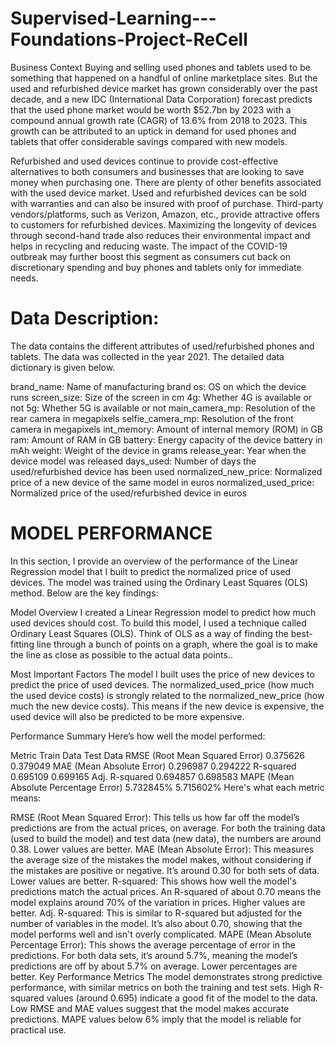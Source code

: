 # Supervised-Learning---Foundations-Project-ReCell


Business Context
Buying and selling used phones and tablets used to be something that happened on a handful of online marketplace sites. But the used and refurbished device market has grown considerably over the past decade, and a new IDC (International Data Corporation) forecast predicts that the used phone market would be worth $52.7bn by 2023 with a compound annual growth rate (CAGR) of 13.6% from 2018 to 2023. This growth can be attributed to an uptick in demand for used phones and tablets that offer considerable savings compared with new models.

Refurbished and used devices continue to provide cost-effective alternatives to both consumers and businesses that are looking to save money when purchasing one. There are plenty of other benefits associated with the used device market. Used and refurbished devices can be sold with warranties and can also be insured with proof of purchase. Third-party vendors/platforms, such as Verizon, Amazon, etc., provide attractive offers to customers for refurbished devices. Maximizing the longevity of devices through second-hand trade also reduces their environmental impact and helps in recycling and reducing waste. The impact of the COVID-19 outbreak may further boost this segment as consumers cut back on discretionary spending and buy phones and tablets only for immediate needs.






# Data Description:

The data contains the different attributes of used/refurbished phones and tablets. The data was collected in the year 2021. The detailed data dictionary is given below.

brand_name: Name of manufacturing brand
os: OS on which the device runs
screen_size: Size of the screen in cm
4g: Whether 4G is available or not
5g: Whether 5G is available or not
main_camera_mp: Resolution of the rear camera in megapixels
selfie_camera_mp: Resolution of the front camera in megapixels
int_memory: Amount of internal memory (ROM) in GB
ram: Amount of RAM in GB
battery: Energy capacity of the device battery in mAh
weight: Weight of the device in grams
release_year: Year when the device model was released
days_used: Number of days the used/refurbished device has been used
normalized_new_price: Normalized price of a new device of the same model in euros
normalized_used_price: Normalized price of the used/refurbished device in euros







# MODEL PERFORMANCE
In this section, I provide an overview of the performance of the Linear Regression model that I built to predict the normalized price of used devices. The model was trained using the Ordinary Least Squares (OLS) method. Below are the key findings:

Model Overview
I created a Linear Regression model to predict how much used devices should cost. To build this model, I used a technique called Ordinary Least Squares (OLS). Think of OLS as a way of finding the best-fitting line through a bunch of points on a graph, where the goal is to make the line as close as possible to the actual data points..

Most Important Factors
The model I built uses the price of new devices to predict the price of used devices. The normalized_used_price (how much the used device costs) is strongly related to the normalized_new_price (how much the new device costs). This means if the new device is expensive, the used device will also be predicted to be more expensive.

Performance Summary
Here’s how well the model performed:

Metric	Train Data	Test Data
RMSE (Root Mean Squared Error)	0.375626	0.379049
MAE (Mean Absolute Error)	0.296987	0.294222
R-squared	0.695109	0.699165
Adj. R-squared	0.694857	0.698583
MAPE (Mean Absolute Percentage Error)	5.732845%	5.715602%
Here's what each metric means:

RMSE (Root Mean Squared Error): This tells us how far off the model’s predictions are from the actual prices, on average. For both the training data (used to build the model) and test data (new data), the numbers are around 0.38. Lower values are better.
MAE (Mean Absolute Error): This measures the average size of the mistakes the model makes, without considering if the mistakes are positive or negative. It’s around 0.30 for both sets of data. Lower values are better.
R-squared: This shows how well the model's predictions match the actual prices. An R-squared of about 0.70 means the model explains around 70% of the variation in prices. Higher values are better.
Adj. R-squared: This is similar to R-squared but adjusted for the number of variables in the model. It’s also about 0.70, showing that the model performs well and isn't overly complicated.
MAPE (Mean Absolute Percentage Error): This shows the average percentage of error in the predictions. For both data sets, it’s around 5.7%, meaning the model’s predictions are off by about 5.7% on average. Lower percentages are better.
Key Performance Metrics
The model demonstrates strong predictive performance, with similar metrics on both the training and test sets.
High R-squared values (around 0.695) indicate a good fit of the model to the data.
Low RMSE and MAE values suggest that the model makes accurate predictions.
MAPE values below 6% imply that the model is reliable for practical use.
